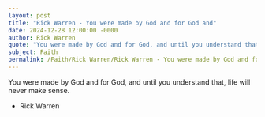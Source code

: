 ```yaml
---
layout: post
title: "Rick Warren - You were made by God and for God and"
date: 2024-12-28 12:00:00 -0000
author: Rick Warren
quote: "You were made by God and for God, and until you understand that, life will never make sense."
subject: Faith
permalink: /Faith/Rick Warren/Rick Warren - You were made by God and for God and
---
```


You were made by God and for God, and until you understand that, life will never make sense.

- Rick Warren
